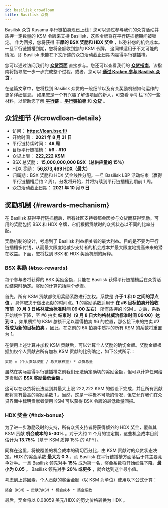 ```yaml
---
id: basilisk_crowdloan
title: Basilisk 众贷
---
```


Basilisk 众贷 Kusama 平行链拍卖现已上线！您可以通过参与我们的众贷活动并质押一定数量的 KSM 令牌来支持 Basilisk，这些令牌将在平行链插槽期间被锁定。 作为回报，您将获得 **丰厚的 BSX 奖励和 HDX 奖金** ，以弥补您的机会成本。 一旦平行链插槽到期，您将全额收到您的 KSM 令牌。 这同样适用于不太可能的情况，即 Basilisk 未能在下文所述的众贷活动截止日期内赢得平行链插槽。

您可以通过访问我们的 **[众贷页面](https://loan.bsx.fi)** 直接参与。您还可以查看我们的 **[众贷指南](/crowdloan_guide)**，该指南将指导您一步一步完成整个过程。或者，您可以 **[通过 Kraken 参与 Basilisk 众贷](https://www.kraken.com/learn/parachain-auctions)** 。

在这篇文章中，您将找到 Basilisk 众贷的一般细节以及有关奖励机制如何运作的更多详细信息。 如果您是一个有兴趣了解该项目的新人，可查看 `学习` 栏下的一些材料，以帮助您了解 **[平行链](/parachains)** 、**[平行链拍卖](/parachain_auctions)** 和 **[众贷](/crowdloans)** 。

## 众贷细节 {#crowdloan-details}

* 访问： **https://loan.bsx.fi/**
* 开始时间： **2021 年 8 月 31 日**
* 平行链持续时间： **48 周**
* 目标平行链插槽： **#6 - #10**
* 众贷上限： **222,222 KSM**
* BSX 总奖励： **15,000,000,000 BSX（总供应量的 15%）**
* HDX 奖励： **56,873,469 HDX（最大）**
* 归属期：BSX 奖励和 HDX 奖金线性分配。一旦 Basilisk LBP 活动结束（赢得平行链插槽后约 2 周），分发将开始，并将持续到平行链插槽到期前 1 周。
* 众贷活动截止日期： **2021 年 10 月 9 日**

## 奖励机制 {#rewards-mechanism}

在 Basilisk 获得平行链插槽后，所有社区支持者都会因参与众贷而获得奖励。可用的奖励包括 BSX 和 HDX 令牌，它们根据贡献时的众贷状态以不同的比率分配。 

奖励机制的设计，考虑到了 Basilisk 利益相关者的最大利益。目的是不要为平行链插槽多付钱，从而最大限度地减少支持者的机会成本并最大限度地提高未来的潜在收益。下面，您将找到 BSX 和 HDX 奖励机制的解释。

### BSX 奖励 {#bsx-rewards}

每个参与者将获得的 BSX 奖励金额，只能在 Basilisk 获得平行链插槽后在众贷活动结束时确定。奖励的计算包括两个步骤。

首先，所有 KSM 贡献都使用奖励系数进行加权。系数是 **介于 1 和 0 之间的浮点值** ，具体取决于做出贡献的时间点。**1** 的奖励系数适用于 **在 #6 目标拍卖开始收市前（9 月 3 日格林威治标准时间 09:00 左右）** 所有质押的 KSM 。之后，系数开始线性下降，至 #6 拍卖 **结束时（9 月 8 日大约格林威治标准时间 09:00）达到 0** 。如果质押的 KSM 总额不足以赢得拍卖 #6 的位置，那么接下来的拍卖 **#7 将成为新的目标拍卖** 。因此，在之前的 6# 拍卖中质押的所有 KSM 的系数将重置为 1。

在使用上述计算并加权 KSM 贡献后，可以计算个人奖励的确切金额。奖励金额根据加权个人贡献占所有加权 KSM 贡献的比例确定，如下公式所示：

```
奖励 = (个人贡献权重 / 总贡献权重) * 众贷总量
```

虽然在实际赢得平行链插槽之前我们无法确定确切的奖励金额，但可以计算任何给定贡献的 **BSX 奖励最低金额** 。

这可以在众贷将设法达到其最大上限 222,222 KSM 的假设下完成，并且所有贡献都将具有最高的奖励系数 1 。当然，这是一种极不可能的情况，但它允许我们在众贷界面中标明贡献者使用 KSM 可以获得 BSX 令牌的最低数量回报。

### HDX 奖金 {#hdx-bonus}

为了进一步激励及时的支持，所有众贷支持者将获得额外的 HDX 奖金，覆盖其 KSM 贡献 **机会成本的 5-30%** 。对于大约 11 个月的锁定期，这些机会成本目前估计为 **13.75%**（基于 KSM 质押 15% 的 APY）。

同样在这里，将被覆盖的机会成本的确切百分比，由 KSM 贡献时的众贷状态决定。HDX 的奖金系数 **最大为 0.3** ，而 Basilisk 在平行链插槽方面落后于其主要竞争对手。一旦 Basilisk 领先对手 **15%** 成为第一名，奖金系数将开始线性下降，**最小为 0.05** 。 Basilisk 领先对手 **20% 或更多** ，就会达到这个最小值。

考虑到上述因素，个人贡献的奖金金额（以 KSM 为单位）使用以下公式计算：

```
奖金（KSM）= 贡献的KSM * 机会成本 * 奖金系数
```

最后，奖金将以 0.08059 美元/HDX 的历史价格转换为 HDX 。
